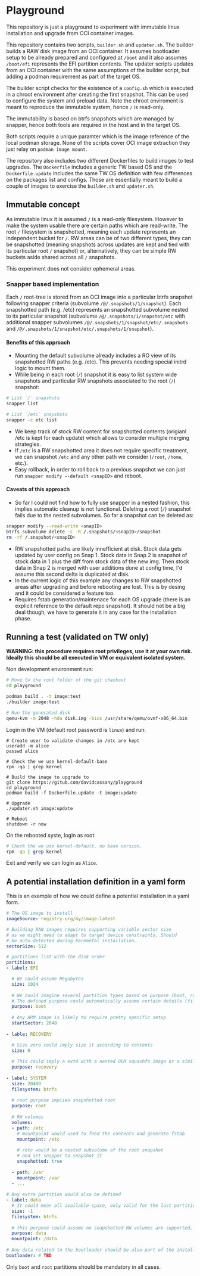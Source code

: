 # Playground

This repository is just a playground to experiment with immutable linux installation and upgrade from OCI container images.

This repository contains two scripts, `builder.sh` and `updater.sh`. The builder builds a RAW disk image from an OCI container.
It assumes bootloader setup to be already prepared and configured at `/boot` and it also assumes `/boot/efi` represents the EFI partition contents.
The updater scripts updates from an OCI container with the same assumptions of the builder script, but adding a podman requirement as part of the
target OS.

The builder script checks for the existence of a `config.sh` which is executed in a chroot environment after creating the first snapshot. This can
be used to configure the system and preload data. Note the chroot enviroment is meant to reproduce the immutable system, hence `/` is read-only.

The immutability is based on btrfs snapshots which are managed by snapper, hence both tools are required in the host and in the target OS.

Both scripts require a unique paramter which is the image reference of the local podman storage. None of the scripts cover OCI image extraction
they just relay on `podman image mount`.

The repository also includes two different Dockerfiles to build images to test upgrades. The `Dockerfile` includes a generic TW based OS and the
`Dockerfile.update` includes the same TW OS definition with few differences on the packages list and configs. Those are essentially meant to build
a couple of images to exercise the `builder.sh` and `updater.sh`.

## Immutable concept

As immutable linux it is assumed `/` is a read-only filesystem. However to make the system usable there are certain paths which are read-write.
The root `/` filesystem is snapshotted, meaning each update represents an independent bucket for `/`. RW areas can be of two different types, they
can be snapshotted (meaning snapshots across updates are kept and tied with its particular root `/` snapshot) or, alternatively, they can be
simple RW buckets aside shared across all `/` snapshots.

This experiment does not consider ephemeral areas.

### Snapper based implementation

Each `/` root-tree is stored from an OCI image into a particular btrfs snapshot following snapper criteria (subvolume `/@/.snapshots/1/snapshot`). Each
snapshotted path (e.g. /etc) represents an snapshotted subvolume nested to its particular snapshot (subvolume `/@/.snapshots/1/snapshot/etc` with additional
snapper subvolumes `/@/.snapshots/1/snapshot/etc/.snapshots` and `/@/.snapshots/1/snapshot/etc/.snapshots/1/snapshot`).


#### Benefits of this approach

* Mounting the default subvolume already includes a RO view of its snapshotted RW paths (e.g. /etc). This prevents needing special initrd logic to
  mount them.
* While being in each root (`/`) snapshot it is easy to list system wide snapshots and particular RW snapshots associated to the root (`/`) snapshot:
```bash
# List `/` snapshots
snapper list

# List `/etc` snapshots
snapper -c etc list
```
* We keep track of stock RW content for snapshotted contents (origianl /etc is kept for each update) which allows to consider multiple merging strategies.
* If `/etc` is a RW snapshotted area it does not require specific treatment, we can snapshot `/etc` and any other path we consider (`/root`, `/home`, etc.).
* Easy rollback, in order to roll back to a previous snapshot we can just run `snapper modify --default <snapID>` and reboot.

#### Caveats of this approach

* So far I could not find how to fully use snapper in a nested fashion, this implies automatic cleanup is not functional.
  Deleting a root (`/`) snapshot fails due to the nested subvolumes. So far a snapshot can be deleted as:
```bash
snapper modify --read-write <snapID>
btrfs subvolume delete -c -R /.snapshots/<snapID>/snapshot
rm -rf /.snapshot/<snapID>
```
* RW snapshotted paths are likely innefficient at disk. Stock data gets updated by user config on Snap 1. Stock data in Snap 2 is snapshot of stock data in 1 plus the diff from
  stock data of the new img. Then stock data in Snap 2 is merged with user additions done at config time, I'd assume this second delta is duplicated at disk.
* In the current logic of this example any changes to RW snapshotted areas after upgrading and before rebooting are lost. This is by desing and it could be considered a feature too.
* Requires fstab generation/maintenace for each OS upgrade (there is an explicit reference to the default repo snapshot). It should not be a big deal though, we have to generate
  it in any case for the installation phase.

## Running a test (validated on TW only)

**WARNING: this procedure requires root privileges, use it at your own risk. Ideally this should be all executed in VM or equivalent isolated system.**

Non development environment run:
```bash
# Move to the root folder of the git checkout
cd playground

podman build . -t image:test
./builder image:test

# Run the generated disk
qemu-kvm -m 2048 -hda disk.img -bios /usr/share/qemu/ovmf-x86_64.bin
```

Login in the VM (default root password is `linux`) and run:
```
# Create user to validate changes in /etc are kept
useradd -m alice
passwd alice

# Check the we use kernel-default-base
rpm -qa | grep kernel

# Build the image to upgrade to
git clone https://gitub.com/davidcassany/playground
cd playground
podman build -f Dockerfile.update -t image:update

# Upgrade
./updater.sh image:update

# Reboot
shutdown -r now
```

On the rebooted syste, login as root:
```bash
# Check the we use kernel-default, no base version.
rpm -qa | grep kernel
```

Exit and verify we can login as `Alice`.

## A potential installation definition in a yaml form

This is an example of how we could define a potential installation in a yaml form.

```yaml
# The OS image to install
imageSource: registry.org/my/image:latest

# Building RAW images requires supporting variable sector size 
# as we might need to adapt to target device constraints. Should
# be auto detected during baremetal installation.
sectorSize: 512

# partitions list with the disk order
partitions:
- label: EFI

  # We could assume Megabytes
  size: 1024
  
  # We could imagine several partition types based on purpose (boot, root, recovery, storage, etc.)
  # The defined purpose could automatically assume certain details (filesystem, gpt type, etc.)
  purpose: boot
  
  # Any ARM image is likely to require pretty specific setup
  startSector: 2048
  
- lable: RECOVERY

  # Size zero could imply size it according to contents
  size: 0
  
  # This could imply a ext4 with a nested OEM squashfs image or a similar approach
  purpose: recovery
  
- label: SYSTEM
  size: 20480 
  filesystem: btrfs
  
  # root purpose implies snapshotted root
  purpose: root
  
  # RW volumes
  volumes:
  - path: /etc
    # mountpoint would used to feed the contents and generate fstab
    mountpoint: /etc
    
    # /etc would be a nested subvolume of the root snapshot
    # and set snapper to snapshot it
    snapshotted: true 
    
  - path: /var
    mountpoint: /var
  - ...
  
# Any extra partition would also be defined
- label: data
  # It could mean all available space, only valid for the last partition
  size: -1
  filesystem: btrfs
  
  # this purpose could assume no snapshotted RW volumes are supported, just plain filesystem and its RW mountpoint
  purpose: data
  mountpoint: /data
  
# Any data related to the bootloader should be also part of the installer (e.g. kernel args)
bootloader: # TBD
```

Only `boot` and `root` partitions should be mandatory in all cases.

